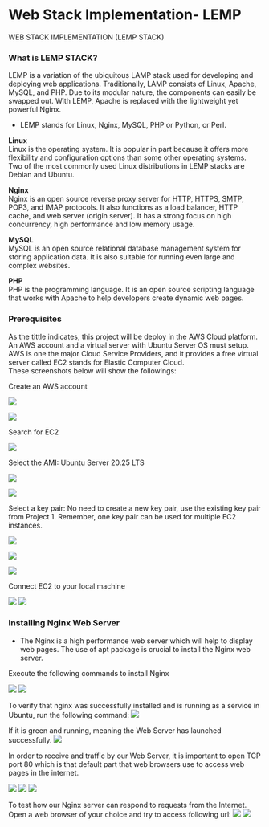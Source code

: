 # Web Stack Implementation- LEMP
WEB STACK IMPLEMENTATION (LEMP STACK)

### What is LEMP STACK?
LEMP is a variation of the ubiquitous LAMP stack used for developing and deploying web applications. Traditionally, LAMP consists of Linux, Apache, MySQL, and PHP. Due to its modular nature, the components can easily be swapped out. With LEMP, Apache is replaced with the lightweight yet powerful Nginx.

* LEMP  stands for Linux, Nginx, MySQL, PHP or Python, or Perl.

**Linux**  
Linux is the operating system. It is popular in part because it offers more flexibility and configuration options than some other operating systems. Two of the most commonly used Linux distributions in LEMP stacks are Debian and Ubuntu.

**Nginx**  
Nginx is an open source reverse proxy server for HTTP, HTTPS, SMTP, POP3, and IMAP protocols. It also functions as a load balancer, HTTP cache, and web server (origin server). It has a strong focus on high concurrency, high performance and low memory usage. 

**MySQL**  
MySQL is an open source relational database management system for storing application data. It is also suitable for running even large and complex websites.

**PHP**  
PHP is the programming language.  It is an open source scripting language that works with Apache to help developers create dynamic web pages.

### Prerequisites

As the tittle indicates, this project will be deploy in the AWS Cloud platform.  An AWS account and a virtual server with Ubuntu Server OS must setup.
AWS is one the major Cloud Service Providers, and it provides a free virtual server called EC2 stands for Elastic Computer Cloud.  
These screenshots below will show the followings:

Create an AWS account

![](pics/aws.png)

![](pics/aws-console.png)

Search for EC2

![](pics/ec2.png)


Select the AMI: Ubuntu Server 20.25 LTS

![](pics/ec2-ami.png)

![](pics/ec2-type.png)

Select a key pair: No need to create a new key pair, use the existing key pair from Project 1. Remember, one key pair can be used for multiple EC2 instances.

![](pics/ec2-keypair-sel.png)

![](pics/ec2-launch.png)

![](pics/ec2-summary.png)


Connect EC2 to your local machine

![](pics/GitBash.png)
![](pics/ec2-to-local-m.png)


### Installing Nginx Web Server

* The Nginx is a high performance web server which will help to display web pages. The use of apt package is crucial to install the Nginx web server. 

Execute the following commands to install Nginx

![](pics/nginx-install.png)
![](pics/nginx-install1.png)

To verify that nginx was successfully installed and is running as a service in Ubuntu, run the following command:
![](pics/nginx-succ-install.png)

If it is green and running, meaning the Web Server has launched successfully.
![](pics/nginx-green.png)

In order to receive and traffic by our Web Server, it is important to open TCP port 80 which is that default part that web browsers use to access web pages in the internet. 

![](pics/inbound-rule1.png)
![](pics/inbound-rule2.png)
![](pics/inbound-rule3.png)

To test how our Nginx server can respond to requests from the Internet. Open a web browser of your choice and try to access following url: 
![](pics/welcome0-nginx.png)
![](pics/welcome-nginx.png)